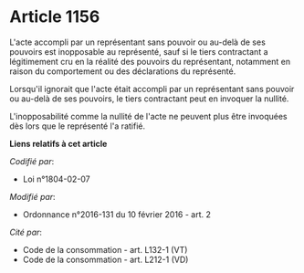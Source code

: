 # Article 1156

L'acte accompli par un représentant sans pouvoir ou au-delà de ses pouvoirs est inopposable au représenté, sauf si le tiers
contractant a légitimement cru en la réalité des pouvoirs du représentant, notamment en raison du comportement ou des
déclarations du représenté. 

Lorsqu'il ignorait que l'acte était accompli par un représentant sans pouvoir ou au-delà de ses pouvoirs, le tiers
contractant peut en invoquer la nullité. 

L'inopposabilité comme la nullité de l'acte ne peuvent plus être invoquées dès lors que le représenté l'a ratifié.

**Liens relatifs à cet article**

_Codifié par_:

  - Loi n°1804-02-07

_Modifié par_:

  - Ordonnance n°2016-131 du 10 février 2016 - art. 2

_Cité par_:

  - Code de la consommation - art. L132-1 (VT)
  - Code de la consommation - art. L212-1 (VD)
